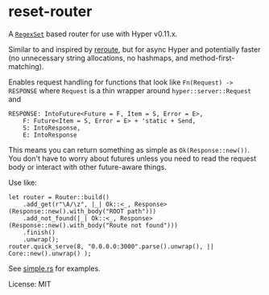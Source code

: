 # reset-router

A [`RegexSet`](https://doc.rust-lang.org/regex/regex/struct.RegexSet.html) based router for use with Hyper v0.11.x.

Similar to and inspired by [reroute](https://github.com/gsquire/reroute), but for async Hyper and potentially
faster (no unnecessary string allocations, no hashmaps, and method-first-matching).

Enables request handling for functions that look like `Fn(Request) -> RESPONSE`
where `Request` is a thin wrapper around `hyper::server::Request` and

```rust,ignore
RESPONSE: IntoFuture<Future = F, Item = S, Error = E>,
    F: Future<Item = S, Error = E> + 'static + Send,
    S: IntoResponse,
    E: IntoResponse
```

This means you can return something as simple as `Ok(Response::new())`. You don't have to worry about futures
unless you need to read the request body or interact with other future-aware things.

Use like:

```rust,ignore
let router = Router::build()
    .add_get(r"\A/\z", |_| Ok::<_, Response>(Response::new().with_body("ROOT path")))
    .add_not_found(|_| Ok::<_, Response>(Response::new().with_body("Route not found")))
    .finish()
    .unwrap();
router.quick_serve(8, "0.0.0.0:3000".parse().unwrap(), || Core::new().unwrap() );
```

See [simple.rs](https://github.com/kardeiz/reset-router/blob/master/examples/simple.rs) for examples.



License: MIT
